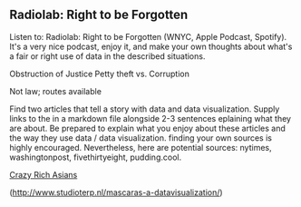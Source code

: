 ## Radiolab: Right to be Forgotten

Listen to: Radiolab: Right to be Forgotten (WNYC, Apple Podcast, Spotify). It's a very nice podcast, enjoy it, and make your own thoughts about what's a fair or right use of data in the described situations.

Obstruction of Justice 
Petty theft vs. Corruption 

Not law; routes available  



Find two articles that tell a story with data and data visualization.
Supply links to the in a markdown file alongside 2-3 sentences eplaining what they are about.
Be prepared to explain what you enjoy about these articles and the way they use data / data visualization.
finding your own sources is highly encouraged. Nevertheless, here are potential sources: nytimes, washingtonpost, fivethirtyeight, pudding.cool.

[Crazy Rich Asians](https://multimedia.scmp.com/lifestyle/article/2163738/crazy-rich-asians/index.html)

(http://www.studioterp.nl/mascaras-a-datavisualization/)
